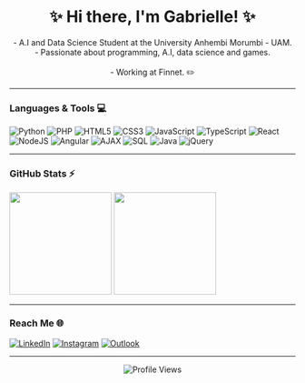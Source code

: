 <h1 align="center">✨ Hi there, I'm Gabrielle! ✨</h1>
<p align="center">
 - A.I and Data Science Student at the University Anhembi Morumbi - UAM. <br>
 - Passionate about programming, A.I, data science and games. <br>
 <br>
 - Working at Finnet. ✏️
</p>

---

### Languages & Tools 💻

<p align="left">
  <img src="https://img.shields.io/badge/Python-3776AB?style=for-the-badge&logo=python&logoColor=white" alt="Python"/>
  <img src="https://img.shields.io/badge/PHP-777BB4?style=for-the-badge&logo=php&logoColor=white" alt="PHP"/>
  <img src="https://img.shields.io/badge/HTML5-E34F26?style=for-the-badge&logo=html5&logoColor=white" alt="HTML5"/>
  <img src="https://img.shields.io/badge/CSS3-1572B6?style=for-the-badge&logo=css3&logoColor=white" alt="CSS3"/>
  <img src="https://img.shields.io/badge/JavaScript-F7DF1E?style=for-the-badge&logo=javascript&logoColor=black" alt="JavaScript"/>
  <img src="https://img.shields.io/badge/TypeScript-007ACC?style=for-the-badge&logo=typescript&logoColor=white" alt="TypeScript"/>
  <img src="https://img.shields.io/badge/React-20232A?style=for-the-badge&logo=react&logoColor=61DAFB" alt="React"/>
  <img src="https://img.shields.io/badge/Node.js-339933?style=for-the-badge&logo=nodedotjs&logoColor=white" alt="NodeJS"/>
  <img src="https://img.shields.io/badge/Angular-DD0031?style=for-the-badge&logo=angular&logoColor=white" alt="Angular"/>
  <img src="https://img.shields.io/badge/AJAX-FF8C00?style=for-the-badge&logo=ajax&logoColor=white" alt="AJAX"/>
  <img src="https://img.shields.io/badge/SQL-003B57?style=for-the-badge&logo=postgresql&logoColor=white" alt="SQL"/>
  <img src="https://img.shields.io/badge/Java-007396?style=for-the-badge&logo=java&logoColor=white" alt="Java"/>
  <img src="https://img.shields.io/badge/jQuery-0769AD?style=for-the-badge&logo=jquery&logoColor=white" alt="jQuery"/>


  
</p>

---

### GitHub Stats ⚡

<p align="left">
  <img height="180em" src="https://github-readme-stats.vercel.app/api?username=diniz13&show_icons=true&theme=react&include_all_commits=true&count_private=true"/>
  <img height="180em" src="https://github-readme-stats.vercel.app/api/top-langs/?username=diniz13&layout=compact&langs_count=8&theme=react"/>
</p>


---

### Reach Me 🌐

<p align="left">
  <a href="https://www.linkedin.com/in/thiago-diniz-cabral-6051b21a3/"><img src="https://img.shields.io/badge/LinkedIn-0077B5?style=for-the-badge&logo=linkedin&logoColor=white" alt="LinkedIn"/></a>
  <a href="https://www.instagram.com/mendigxs/"><img src="https://img.shields.io/badge/Instagram-E4405F?style=for-the-badge&logo=instagram&logoColor=white" alt="Instagram"/></a>
  <a href="mailto:thiago.diniz.cabral0@outlook.com"><img src="https://img.shields.io/badge/Outlook-0078D4?style=for-the-badge&logo=microsoft-outlook&logoColor=white" alt="Outlook"/></a>
</p>

---

<p align="center">
  <img src="https://komarev.com/ghpvc/?username=diniz13&color=blue" alt="Profile Views"/>
</p>

